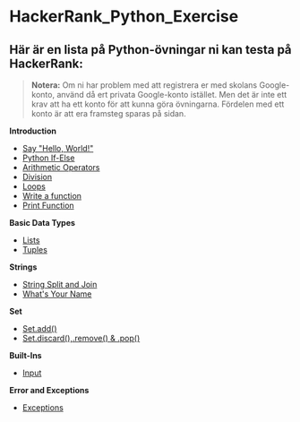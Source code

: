 # HackerRank_Python_Exercise

## Här är en lista på Python-övningar ni kan testa på HackerRank:

> **Notera:** Om ni har problem med att registrera er med skolans Google-konto, använd då ert privata Google-konto istället. Men det är inte ett krav att ha ett konto för att kunna göra övningarna. Fördelen med ett konto är att era framsteg sparas på sidan.

**Introduction**
- [Say "Hello, World!"](https://www.hackerrank.com/challenges/py-hello-world/problem?isFullScreen=true)
- [Python If-Else](https://www.hackerrank.com/challenges/py-if-else/problem?isFullScreen=true)
- [Arithmetic Operators](https://www.hackerrank.com/challenges/python-arithmetic-operators/problem?isFullScreen=true)
- [Division](https://www.hackerrank.com/challenges/python-division/problem?isFullScreen=true)
- [Loops](https://www.hackerrank.com/challenges/python-division/problem?isFullScreen=true)
- [Write a function](https://www.hackerrank.com/challenges/python-division/problem?isFullScreen=true)
- [Print Function](https://www.hackerrank.com/challenges/python-print/problem?isFullScreen=true)

**Basic Data Types**
- [Lists](https://www.hackerrank.com/challenges/python-lists/problem?isFullScreen=true)
- [Tuples](https://www.hackerrank.com/challenges/python-tuples/problem?isFullScreen=true)

**Strings**
- [String Split and Join](https://www.hackerrank.com/challenges/python-string-split-and-join/problem?isFullScreen=true)
- [What's Your Name](https://www.hackerrank.com/challenges/whats-your-name/problem?isFullScreen=true)

**Set**
- [Set.add()](https://www.hackerrank.com/challenges/py-set-add/problem?isFullScreen=true)
- [Set.discard(),.remove() & .pop()](https://www.hackerrank.com/challenges/py-set-discard-remove-pop/problem?isFullScreen=true)

**Built-Ins**
- [Input](https://www.hackerrank.com/challenges/input/problem?isFullScreen=true)

**Error and Exceptions**
- [Exceptions](https://www.hackerrank.com/challenges/exceptions/problem?isFullScreen=true)


